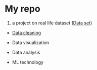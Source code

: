 # My repo

1. a project on real life dataset ([Data set]())
* [Data cleaning](https://github.com/JellyFishhhhhh/Data-Space/blob/main/Folder%201/Data%20cleaning/Zijian_Zhang_Writeup.pdf)
* Data visualization

* Data analysis

* ML technology
